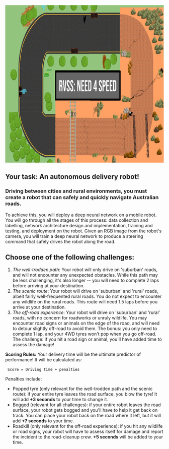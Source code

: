 
<img src="pics/FrontPage_Need4Speed.jpg" width="1000" height="500">

## Your task: An autonomous delivery robot!

### Driving between cities and rural environments, you must create a robot that can safely and quickly navigate Australian roads. 

To achieve this, you will deploy a deep neural network on a mobile robot. You will go through all the stages of this process: data collection and labelling, network architecture design and implementation, training and testing, and deployment on the robot. Given an RGB image from the robot's camera, you will train a deep neural network to produce a steering command that safely drives the robot along the road. 

## Choose one of the following challenges:
1. *The well-trodden path*: Your robot will only drive on 'suburban' roads, and will not encounter any unexpected obstacles. While this path may be less challenging, it's also longer -- you will need to complete 2 laps before arriving at your destination.
2. *The scenic route*: Your robot will drive on 'suburban' and 'rural' roads, albeit fairly well-frequented rural roads. You do not expect to encounter any wildlife on the rural roads. This route will need 1.5 laps before you arrive at your destination.
3. *The off-road experience*: Your robot will drive on 'suburban' and 'rural' roads, with no concern for roadworks or unruly wildlife. You may encounter road signs or animals on the edge of the road, and will need to detour slightly off-road to avoid them. The bonus: you only need to complete 1 lap, and your 4WD tyres won't pop when you go off-road. The challenge: if you hit a road sign or animal, you'll have added time to assess the damage!

**Scoring Rules:**
Your delivery time will be the ultimate predictor of performance! It will be calculated as:

     Score = Driving time + penalties
     
Penalties include:
- Popped tyre (only relevant for the well-trodden path and the scenic route): if your entire tyre leaves the road surface, you blow the tyre! It will add **+3 seconds** to your time to change it.
- Bogged (relevant for all challenges): if your entire robot leaves the road surface, your robot gets bogged and you'll have to help it get back on track. You can place your robot back on the road where it left, but it will add **+7 seconds** to your time.
- Roadkill (only relevant for the off-road experience): if you hit any wildlife or road signs, your robot will have to assess itself for damage and report the incident to the road-cleanup crew. **+5 seconds** will be added to your time.
